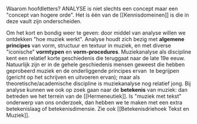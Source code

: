 Waarom hoofdletters? ANALYSE is niet slechts een concept maar een "concept van hogere orde". Het is één van de [[Kennisdomeinen]] is die in deze vault zijn onderscheiden. 

Om het kort en bondig weer te geven: door middel van analyse willen we ontdekken "hoe muziek werkt".
Analyse houdt zich bezig met **algemene principes** van vorm, structuur en textuur in muziek, en met diverse "iconische" **vormtypen** en **vorm-procedures**.
Muziekanalyse als discipline kent een relatief korte geschiedenis die teruggaat naar de late 19e eeuw.
Natuurlijk zijn er in de gehele geschiedenis mensen geweest die hebben geprobeerd muziek en de onderliggende principes ervan  te begrijpen (gericht op het schrijven en uitvoeren ervan); maar als theoretische/academische discipline is muziekanalyse nog relatief jong.
Bij analyse kunnen we ook op zoek gaan naar de **betekenis** van muziek: dan betreden we het terrein van de [[Hermeneutiek]]. 
Is "muziek met tekst" onderwerp van ons onderzoek, dan hebben we te maken met een extra betekenislaag of betekenisdimensie. Zie ook [[Betekenisdriehoek Tekst en Muziek]].
